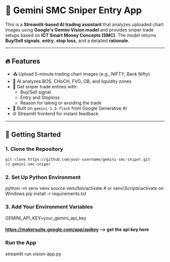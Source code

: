 # 📸 Gemini SMC Sniper Entry App

This is a **Streamlit-based AI trading assistant** that analyzes uploaded chart images using **Google's Gemini Vision model** and provides sniper trade setups based on **ICT Smart Money Concepts (SMC)**. The model returns **Buy/Sell signals**, **entry**, **stop loss**, and a detailed **rationale**.

---

## 🔥 Features

- 📤 Upload 5-minute trading chart images (e.g., NIFTY, Bank Nifty)
- 🧠 AI analyzes BOS, CHoCH, FVG, OB, and liquidity zones
- 🎯 Get sniper trade entries with:
  - Buy/Sell signal
  - Entry and Stoploss
  - Reason for taking or avoiding the trade
- 🤖 Built on `gemini-1.5-flash` from Google Generative AI
- 🌐 Streamlit frontend for instant feedback

---

## 🚀 Getting Started

### 1. Clone the Repository

```bash
git clone https://github.com/your-username/gemini-smc-sniper.git
cd gemini-smc-sniper
```

### 2. Set Up Python Environment
python -m venv venv
source venv/bin/activate  # or venv\Scripts\activate on Windows
pip install -r requirements.txt

### 3. Add Your Environment Variables
GEMINI_API_KEY=your_gemini_api_key
#### https://makersuite.google.com/app/apikey --> get the api key here

### Run the App
streamlit run vision-app.py
